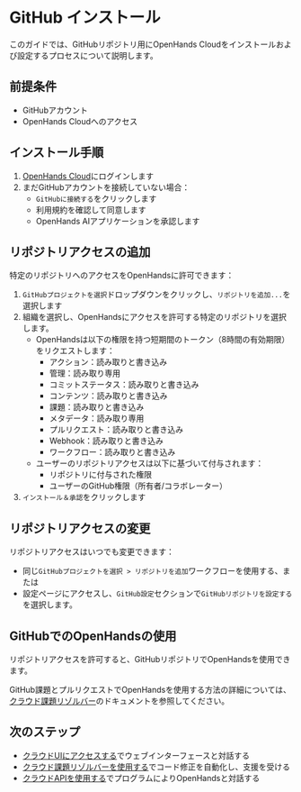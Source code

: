 # GitHub インストール

このガイドでは、GitHubリポジトリ用にOpenHands Cloudをインストールおよび設定するプロセスについて説明します。

## 前提条件

- GitHubアカウント
- OpenHands Cloudへのアクセス

## インストール手順

1. [OpenHands Cloud](https://app.all-hands.dev)にログインします
2. まだGitHubアカウントを接続していない場合：
   - `GitHubに接続する`をクリックします
   - 利用規約を確認して同意します
   - OpenHands AIアプリケーションを承認します

## リポジトリアクセスの追加

特定のリポジトリへのアクセスをOpenHandsに許可できます：

1. `GitHubプロジェクトを選択`ドロップダウンをクリックし、`リポジトリを追加...`を選択します
2. 組織を選択し、OpenHandsにアクセスを許可する特定のリポジトリを選択します。
   - OpenHandsは以下の権限を持つ短期間のトークン（8時間の有効期限）をリクエストします：
     - アクション：読み取りと書き込み
     - 管理：読み取り専用
     - コミットステータス：読み取りと書き込み
     - コンテンツ：読み取りと書き込み
     - 課題：読み取りと書き込み
     - メタデータ：読み取り専用
     - プルリクエスト：読み取りと書き込み
     - Webhook：読み取りと書き込み
     - ワークフロー：読み取りと書き込み
   - ユーザーのリポジトリアクセスは以下に基づいて付与されます：
     - リポジトリに付与された権限
     - ユーザーのGitHub権限（所有者/コラボレーター）
3. `インストール＆承認`をクリックします

## リポジトリアクセスの変更

リポジトリアクセスはいつでも変更できます：
* 同じ`GitHubプロジェクトを選択 > リポジトリを追加`ワークフローを使用する、または
* 設定ページにアクセスし、`GitHub設定`セクションで`GitHubリポジトリを設定する`を選択します。

## GitHubでのOpenHandsの使用

リポジトリアクセスを許可すると、GitHubリポジトリでOpenHandsを使用できます。

GitHub課題とプルリクエストでOpenHandsを使用する方法の詳細については、[クラウド課題リゾルバー](./cloud-issue-resolver.md)のドキュメントを参照してください。

## 次のステップ

- [クラウドUIにアクセスする](./cloud-ui.md)でウェブインターフェースと対話する
- [クラウド課題リゾルバーを使用する](./cloud-issue-resolver.md)でコード修正を自動化し、支援を受ける
- [クラウドAPIを使用する](./cloud-api.md)でプログラムによりOpenHandsと対話する
